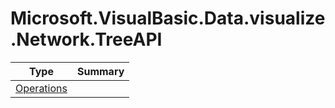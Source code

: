 ﻿
# Microsoft.VisualBasic.Data.visualize.Network.TreeAPI

|Type|Summary|
|----|-------|
|<a href="#" onClick="load('/docs/Microsoft.VisualBasic.Data.visualize.Network.TreeAPI/Operations.md')">Operations</a>||

